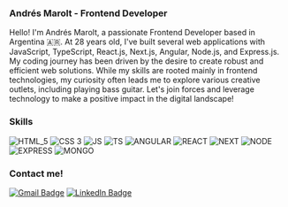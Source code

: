 ### Andrés Marolt - Frontend Developer

Hello! I'm Andrés Marolt, a passionate Frontend Developer based in Argentina 🇦🇷. At 28 years old, I've built several web applications with JavaScript, TypeScript, React.js, Next.js, Angular, Node.js, and Express.js. My coding journey has been driven by the desire to create robust and efficient web solutions. While my skills are rooted mainly in frontend technologies, my curiosity often leads me to explore various creative outlets, including playing bass guitar. Let's join forces and leverage technology to make a positive impact in the digital landscape!

### Skills
![HTML_5](https://img.shields.io/badge/HTML5-E34F26?style=for-the-badge&logo=html5&logoColor=white)
![CSS 3](https://img.shields.io/badge/CSS3-1572B6?style=for-the-badge&logo=css3&logoColor=white)
![JS](https://img.shields.io/badge/JavaScript-F0DB4F?style=for-the-badge&logo=javascript&logoColor=black)
![TS](https://img.shields.io/badge/Typescript-007acc?style=for-the-badge&logo=typescript&logoColor=white)
![ANGULAR](https://img.shields.io/badge/Angular-DD0031?style=for-the-badge&logo=angular&logoColor=white)
![REACT](https://img.shields.io/badge/React-61DAFB?style=for-the-badge&logo=react&logoColor=black)
![NEXT](https://img.shields.io/badge/Next-000?style=for-the-badge&logo=nextdotjs&logoColor=white)
![NODE](https://img.shields.io/badge/Node.js-339933?style=for-the-badge&logo=nodedotjs&logoColor=white)
![EXPRESS](https://img.shields.io/badge/Express.js-000?style=for-the-badge&logo=express&logoColor=white)
![MONGO](https://img.shields.io/badge/MongoDB-3FA037?style=for-the-badge&logo=mongodb&logoColor=white)

### Contact me!
[![Gmail Badge](https://img.shields.io/badge/-Gmail-D14836?style=flat&logo=gmail&logoColor=white)](mailto:andresmmarolt@gmail.com)
[![LinkedIn Badge](https://img.shields.io/badge/-LinkedIn-0077B5?style=flat&logo=linkedin&logoColor=white)](https://www.linkedin.com/in/marcos-andres-marolt/)
